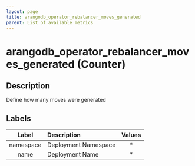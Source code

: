 ```yaml
---
layout: page
title: arangodb_operator_rebalancer_moves_generated
parent: List of available metrics
---
```


# arangodb_operator_rebalancer_moves_generated (Counter)

## Description

Define how many moves were generated

## Labels

| Label | Description | Values |
|:---:|:--- |:---:|
| namespace | Deployment Namespace | * |
| name | Deployment Name | * |
